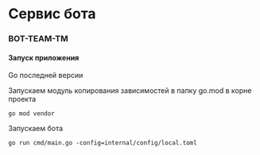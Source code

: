 # Сервис бота
### BOT-TEAM-TM

#### Запуск приложения

Go последней версии

Запускаем модуль копирования зависимостей в папку go.mod в корне проекта

```shell
go mod vendor
```

Запускаем бота
```shell
go run cmd/main.go -config=internal/config/local.toml
```


